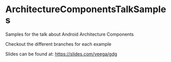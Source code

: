 # ArchitectureComponentsTalkSamples
Samples for the talk about Android Architecture Components

Checkout the different branches for each example

Slides can be found at: https://slides.com/veega/gdg
